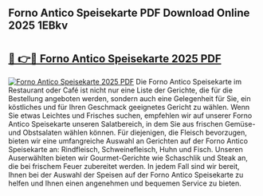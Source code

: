 ## Forno Antico Speisekarte PDF Download Online 2025 1EBkv

# <h2><a href="http://gcb9m2.nevu.top/?p=Forno+Antico+Speisekarte">🔗 👉🔴 Forno Antico Speisekarte 2025 PDF</a></h2>

[![Forno Antico Speisekarte 2025 PDF](https://i.imgur.com/dBaPXMq.png)](http://gcb9m2.nevu.top/?p=Forno+Antico+Speisekarte)
Die Forno Antico Speisekarte im Restaurant oder Café ist nicht nur eine Liste der Gerichte, die für die Bestellung angeboten werden, sondern auch eine Gelegenheit für Sie, ein köstliches und für Ihren Geschmack geeignetes Gericht zu wählen. Wenn Sie etwas Leichtes und Frisches suchen, empfehlen wir auf unserer Forno Antico Speisekarte unseren Salatbereich, in dem Sie aus frischen Gemüse- und Obstsalaten wählen können. Für diejenigen, die Fleisch bevorzugen, bieten wir eine umfangreiche Auswahl an Gerichten auf der Forno Antico Speisekarte an: Rindfleisch, Schweinefleisch, Huhn und Fisch. Unseren Auserwählten bieten wir Gourmet-Gerichte wie Schaschlik und Steak an, die bei frischem Feuer zubereitet werden. In jedem Fall sind wir bereit, Ihnen bei der Auswahl der Speisen auf der Forno Antico Speisekarte zu helfen und Ihnen einen angenehmen und bequemen Service zu bieten.
